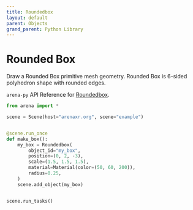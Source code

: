 ```yaml
---
title: Roundedbox
layout: default
parent: Objects
grand_parent: Python Library
---
```


# Rounded Box

Draw a Rounded Box primitive mesh geometry. Rounded Box is 6-sided polyhedron shape with rounded edges.

`arena-py` API Reference for [Roundedbox](/content/python-api/objects/roundedbox).

```python
from arena import *

scene = Scene(host="arenaxr.org", scene="example")


@scene.run_once
def make_box():
    my_box = Roundedbox(
        object_id="my_box",
        position=(0, 2, -3),
        scale=(1.5, 1.5, 1.5),
        material=Material(color=(50, 60, 200)),
        radius=0.25,
    )
    scene.add_object(my_box)


scene.run_tasks()
```
